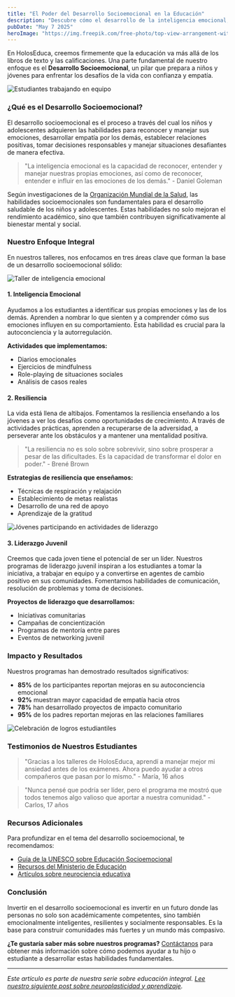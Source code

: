 ```yaml
---
title: "El Poder del Desarrollo Socioemocional en la Educación"
description: "Descubre cómo el desarrollo de la inteligencia emocional, la resiliencia y el liderazgo puede transformar la vida de los jóvenes."
pubDate: "May 7 2025"
heroImage: "https://img.freepik.com/free-photo/top-view-arrangement-with-different-feelings_23-2148860308.jpg?ga=GA1.1.591845228.1749597496&semt=ais_hybrid&w=740"
---
```


En HolosEduca, creemos firmemente que la educación va más allá de los libros de texto y las calificaciones. Una parte fundamental de nuestro enfoque es el **Desarrollo Socioemocional**, un pilar que prepara a niños y jóvenes para enfrentar los desafíos de la vida con confianza y empatía.

![Estudiantes trabajando en equipo](https://images.unsplash.com/photo-1522202176988-66273c2fd55f?q=80&w=2071&auto=format&fit=crop)

### ¿Qué es el Desarrollo Socioemocional?

El desarrollo socioemocional es el proceso a través del cual los niños y adolescentes adquieren las habilidades para reconocer y manejar sus emociones, desarrollar empatía por los demás, establecer relaciones positivas, tomar decisiones responsables y manejar situaciones desafiantes de manera efectiva.

> "La inteligencia emocional es la capacidad de reconocer, entender y manejar nuestras propias emociones, así como de reconocer, entender e influir en las emociones de los demás." - Daniel Goleman

Según investigaciones de la [Organización Mundial de la Salud](https://www.who.int/es), las habilidades socioemocionales son fundamentales para el desarrollo saludable de los niños y adolescentes. Estas habilidades no solo mejoran el rendimiento académico, sino que también contribuyen significativamente al bienestar mental y social.

### Nuestro Enfoque Integral

En nuestros talleres, nos enfocamos en tres áreas clave que forman la base de un desarrollo socioemocional sólido:

![Taller de inteligencia emocional](https://images.unsplash.com/photo-1571260899304-425eee4c7efc?q=80&w=2070&auto=format&fit=crop)

#### 1. Inteligencia Emocional

Ayudamos a los estudiantes a identificar sus propias emociones y las de los demás. Aprenden a nombrar lo que sienten y a comprender cómo sus emociones influyen en su comportamiento. Esta habilidad es crucial para la autoconciencia y la autorregulación.

**Actividades que implementamos:**
- Diarios emocionales
- Ejercicios de mindfulness
- Role-playing de situaciones sociales
- Análisis de casos reales

#### 2. Resiliencia

La vida está llena de altibajos. Fomentamos la resiliencia enseñando a los jóvenes a ver los desafíos como oportunidades de crecimiento. A través de actividades prácticas, aprenden a recuperarse de la adversidad, a perseverar ante los obstáculos y a mantener una mentalidad positiva.

> "La resiliencia no es solo sobre sobrevivir, sino sobre prosperar a pesar de las dificultades. Es la capacidad de transformar el dolor en poder." - Brené Brown

**Estrategias de resiliencia que enseñamos:**
- Técnicas de respiración y relajación
- Establecimiento de metas realistas
- Desarrollo de una red de apoyo
- Aprendizaje de la gratitud

![Jóvenes participando en actividades de liderazgo](https://images.unsplash.com/photo-1517486808906-6ca8b3f04846?q=80&w=2070&auto=format&fit=crop)

#### 3. Liderazgo Juvenil

Creemos que cada joven tiene el potencial de ser un líder. Nuestros programas de liderazgo juvenil inspiran a los estudiantes a tomar la iniciativa, a trabajar en equipo y a convertirse en agentes de cambio positivo en sus comunidades. Fomentamos habilidades de comunicación, resolución de problemas y toma de decisiones.

**Proyectos de liderazgo que desarrollamos:**
- Iniciativas comunitarias
- Campañas de concientización
- Programas de mentoría entre pares
- Eventos de networking juvenil

### Impacto y Resultados

Nuestros programas han demostrado resultados significativos:

- **85%** de los participantes reportan mejoras en su autoconciencia emocional
- **92%** muestran mayor capacidad de empatía hacia otros
- **78%** han desarrollado proyectos de impacto comunitario
- **95%** de los padres reportan mejoras en las relaciones familiares

![Celebración de logros estudiantiles](https://images.unsplash.com/photo-1524178232363-1fb2b075b655?q=80&w=2070&auto=format&fit=crop)

### Testimonios de Nuestros Estudiantes

> "Gracias a los talleres de HolosEduca, aprendí a manejar mejor mi ansiedad antes de los exámenes. Ahora puedo ayudar a otros compañeros que pasan por lo mismo." - María, 16 años

> "Nunca pensé que podría ser líder, pero el programa me mostró que todos tenemos algo valioso que aportar a nuestra comunidad." - Carlos, 17 años

### Recursos Adicionales

Para profundizar en el tema del desarrollo socioemocional, te recomendamos:

- [Guía de la UNESCO sobre Educación Socioemocional](https://unesdoc.unesco.org/)
- [Recursos del Ministerio de Educación](https://www.mineducacion.gov.co/)
- [Artículos sobre neurociencia educativa](https://www.education.gov/)

### Conclusión

Invertir en el desarrollo socioemocional es invertir en un futuro donde las personas no solo son académicamente competentes, sino también emocionalmente inteligentes, resilientes y socialmente responsables. Es la base para construir comunidades más fuertes y un mundo más compasivo.

**¿Te gustaría saber más sobre nuestros programas?** [Contáctanos](/contact) para obtener más información sobre cómo podemos ayudar a tu hijo o estudiante a desarrollar estas habilidades fundamentales.

---

*Este artículo es parte de nuestra serie sobre educación integral. [Lee nuestro siguiente post sobre neuroplasticidad y aprendizaje](/blog/second-post).*
